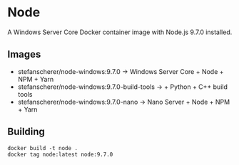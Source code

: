 # Node

A Windows Server Core Docker container image with Node.js 9.7.0 installed.

## Images

- stefanscherer/node-windows:9.7.0 -> Windows Server Core + Node + NPM + Yarn
- stefanscherer/node-windows:9.7.0-build-tools -> + Python + C++ build tools
- stefanscherer/node-windows:9.7.0-nano -> Nano Server + Node + NPM + Yarn

## Building

```
docker build -t node .
docker tag node:latest node:9.7.0
```
